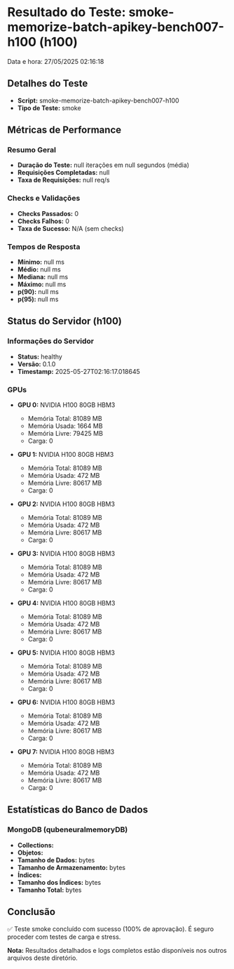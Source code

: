 # Resultado do Teste: smoke-memorize-batch-apikey-bench007-h100 (h100)

Data e hora: 27/05/2025 02:16:18

## Detalhes do Teste

* **Script:** smoke-memorize-batch-apikey-bench007-h100
* **Tipo de Teste:** smoke
## Métricas de Performance

### Resumo Geral
* **Duração do Teste:** null iterações em null segundos (média)
* **Requisições Completadas:** null
* **Taxa de Requisições:** null req/s

### Checks e Validações
* **Checks Passados:** 0
* **Checks Falhos:** 0
* **Taxa de Sucesso:** N/A (sem checks)

### Tempos de Resposta
* **Mínimo:** null ms
* **Médio:** null ms
* **Mediana:** null ms
* **Máximo:** null ms
* **p(90):** null ms
* **p(95):** null ms

## Status do Servidor (h100)

### Informações do Servidor
* **Status:** healthy
* **Versão:** 0.1.0
* **Timestamp:** 2025-05-27T02:16:17.018645

### GPUs
* **GPU 0:** NVIDIA H100 80GB HBM3
  * Memória Total: 81089 MB
  * Memória Usada: 1664 MB
  * Memória Livre: 79425 MB
  * Carga: 0

* **GPU 1:** NVIDIA H100 80GB HBM3
  * Memória Total: 81089 MB
  * Memória Usada: 472 MB
  * Memória Livre: 80617 MB
  * Carga: 0

* **GPU 2:** NVIDIA H100 80GB HBM3
  * Memória Total: 81089 MB
  * Memória Usada: 472 MB
  * Memória Livre: 80617 MB
  * Carga: 0

* **GPU 3:** NVIDIA H100 80GB HBM3
  * Memória Total: 81089 MB
  * Memória Usada: 472 MB
  * Memória Livre: 80617 MB
  * Carga: 0

* **GPU 4:** NVIDIA H100 80GB HBM3
  * Memória Total: 81089 MB
  * Memória Usada: 472 MB
  * Memória Livre: 80617 MB
  * Carga: 0

* **GPU 5:** NVIDIA H100 80GB HBM3
  * Memória Total: 81089 MB
  * Memória Usada: 472 MB
  * Memória Livre: 80617 MB
  * Carga: 0

* **GPU 6:** NVIDIA H100 80GB HBM3
  * Memória Total: 81089 MB
  * Memória Usada: 472 MB
  * Memória Livre: 80617 MB
  * Carga: 0

* **GPU 7:** NVIDIA H100 80GB HBM3
  * Memória Total: 81089 MB
  * Memória Usada: 472 MB
  * Memória Livre: 80617 MB
  * Carga: 0

## Estatísticas do Banco de Dados

### MongoDB (qubeneuralmemoryDB)
* **Collections:** 
* **Objetos:** 
* **Tamanho de Dados:**  bytes
* **Tamanho de Armazenamento:**  bytes
* **Índices:** 
* **Tamanho dos Índices:**  bytes
* **Tamanho Total:**  bytes

## Conclusão

✅ Teste smoke concluído com sucesso (100% de aprovação). É seguro proceder com testes de carga e stress.

**Nota:** Resultados detalhados e logs completos estão disponíveis nos outros arquivos deste diretório.
